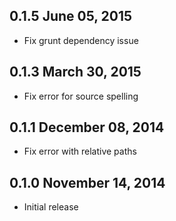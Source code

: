 ## 0.1.5 June 05, 2015
* Fix grunt dependency issue

## 0.1.3 March 30, 2015
* Fix error for source spelling

## 0.1.1 December 08, 2014
* Fix error with relative paths

## 0.1.0 November 14, 2014
* Initial release

